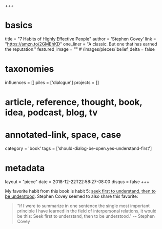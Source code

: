 +++
# basics
title     		 = "7 Habits of Highly Effective People"
author    		 = 'Stephen Covey'
link      		 = "https://amzn.to/2GMEhKD"
one_liner 		 = "A classic. But one that has earned the reputation."
featured_image = "" # /images/pieces/
belief_delta   = false

# taxonomies
influences		 = []
piles     		 = ['dialogue']
projects			 = []

# article, reference, thought, book, idea, podcast, blog, tv
# annotated-link, space, case
category  		 = 'book'
tags					 = ['should-dialog-be-open.yes-understand-first']

# metadata
layout	    	 = "piece"
date      		 = 2018-12-22T22:58:27-08:00
disqus    		 = false
+++

My favorite habit from this book is habit 5: [seek first to understand, then to be understood](https://www.franklincovey.com/the-7-habits/habit-5.html). Stephen Covey seemed to also share this favorite:

> "If I were to summarize in one sentence the single most important principle I have learned in the field of interpersonal relations, it would be this: Seek first to understand, then to be understood." -- Stephen Covey

